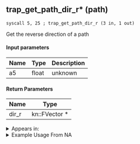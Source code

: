## trap_get_path_dir_r* (path)

`syscall 5, 25 ; trap_get_path_dir_r (3 in, 1 out)`

Get the reverse direction of a path

#### Input parameters
| Name | Type | Description
|------|------|------------
| a5   | float   | unknown


#### Return Parameters
| Name | Type
|------|-----
| dir_r   | kn::FVector *   


<details>
	<summary>Appears in:</summary>

</details>

<details>
	<summary>Example Usage From NA</summary>
```

```
</details>

